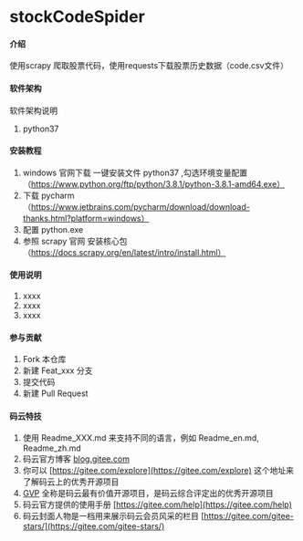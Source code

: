 # stockCodeSpider

#### 介绍
使用scrapy  爬取股票代码，使用requests下载股票历史数据（code.csv文件）


#### 软件架构
软件架构说明
1. python37

#### 安装教程

1. windows 官网下载 一键安装文件 python37 ,勾选环境变量配置（https://www.python.org/ftp/python/3.8.1/python-3.8.1-amd64.exe）
2. 下载 pycharm （https://www.jetbrains.com/pycharm/download/download-thanks.html?platform=windows）
3. 配置 python.exe
4. 参照 scrapy 官网 安装核心包（https://docs.scrapy.org/en/latest/intro/install.html）

#### 使用说明

1. xxxx
2. xxxx
3. xxxx

#### 参与贡献

1. Fork 本仓库
2. 新建 Feat_xxx 分支
3. 提交代码
4. 新建 Pull Request


#### 码云特技

1. 使用 Readme\_XXX.md 来支持不同的语言，例如 Readme\_en.md, Readme\_zh.md
2. 码云官方博客 [blog.gitee.com](https://blog.gitee.com)
3. 你可以 [https://gitee.com/explore](https://gitee.com/explore) 这个地址来了解码云上的优秀开源项目
4. [GVP](https://gitee.com/gvp) 全称是码云最有价值开源项目，是码云综合评定出的优秀开源项目
5. 码云官方提供的使用手册 [https://gitee.com/help](https://gitee.com/help)
6. 码云封面人物是一档用来展示码云会员风采的栏目 [https://gitee.com/gitee-stars/](https://gitee.com/gitee-stars/)